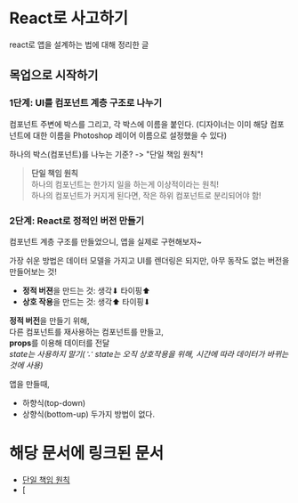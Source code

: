 # React로 사고하기

react로 앱을 설계하는 법에 대해 정리한 글

## 목업으로 시작하기

### 1단계: UI를 컴포넌트 계층 구조로 나누기

컴포넌트 주변에 박스를 그리고, 각 박스에 이름을 붙인다.
(디자이너는 이미 해당 컴포넌트에 대한 이름을 Photoshop 레이어 이름으로 설정했을 수 있다)

하나의 박스(컴포넌트)를 나누는 기준? -> "단일 책임 원칙"!

> **단일 책임 원칙**   
> 하나의 컴포넌트는 한가지 일을 하는게 이상적이라는 원칙!   
> 하나의 컴포넌트가 커지게 된다면, 작은 하위 컴포넌트로 분리되어야 함!


### 2단계: React로 정적인 버전 만들기

컴포넌트 계층 구조를 만들었으니, 앱을 실제로 구현해보자~

가장 쉬운 방법은 데이터 모델을 가지고 UI를 렌더링은 되지만, 아무 동작도 없는 버전을 만들어보는 것!
- **정적 버젼**을 만드는 것: 생각⬇︎ 타이핑⬆︎
- **상호 작용**을 만드는 것: 생각⬆︎ 타이핑⬇︎



**정적 버전**을 만들기 위해,   
다른 컴포넌트를 재사용하는 컴포넌트를 만들고,   
**props**를 이용해 데이터를 전달   
_state는 사용하지 말기(∵ state는 오직 상호작용을 위해, 시간에 따라 데이터가 바뀌는 것에 사용)_


앱을 만들때,
- 하향식(top-down)
- 상향식(bottom-up)
두가지 방법이 없다.



# 해당 문서에 링크된 문서
- [단일 책임 원칙](https://ko.wikipedia.org/wiki/%EB%8B%A8%EC%9D%BC_%EC%B1%85%EC%9E%84_%EC%9B%90%EC%B9%99)
- [